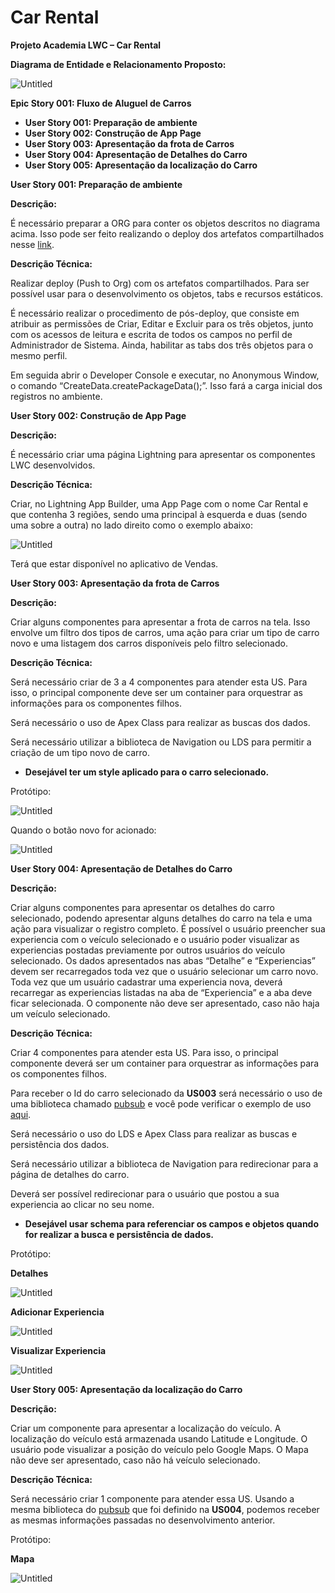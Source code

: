 # Car Rental



**Projeto Academia LWC – Car Rental**

**Diagrama de Entidade e Relacionamento Proposto:**

![Untitled](Untitled%20fbbb1/Untitled.png)

**Epic Story 001: Fluxo de Aluguel de Carros**

- **User Story 001: Preparação de ambiente**
- **User Story 002: Construção de App Page**
- **User Story 003: Apresentação da frota de Carros**
- **User Story 004: Apresentação de Detalhes do Carro**
- **User Story 005: Apresentação da localização do Carro**

**User Story 001: Preparação de ambiente**

**Descrição:**

É necessário preparar a ORG para conter os objetos descritos no diagrama acima. Isso pode ser feito realizando o deploy dos artefatos compartilhados nesse [link](https://capgemini-my.sharepoint.com/:u:/p/carlos_ferreira/EVo8lk-Pbg1PqY71iFkP17ABqfbaSv63fpD0LGB2PyPiXA?e=fB19LB).

**Descrição Técnica:**

Realizar deploy (Push to Org) com os artefatos compartilhados. Para ser possível usar para o desenvolvimento os objetos, tabs e recursos estáticos.

É necessário realizar o procedimento de pós-deploy, que consiste em atribuir as permissões de Criar, Editar e Excluir para os três objetos, junto com os acessos de leitura e escrita de todos os campos no perfil de Administrador de Sistema. Ainda, habilitar as tabs dos três objetos para o mesmo perfil.

Em seguida abrir o Developer Console e executar, no Anonymous Window, o comando “CreateData.createPackageData();”. Isso fará a carga inicial dos registros no ambiente.

**User Story 002: Construção de App Page**

**Descrição:**

É necessário criar uma página Lightning para apresentar os componentes LWC desenvolvidos.

**Descrição Técnica:**

Criar, no Lightning App Builder, uma App Page com o nome Car Rental e que contenha 3 regiões, sendo uma principal à esquerda e duas (sendo uma sobre a outra) no lado direito como o exemplo abaixo:

![Untitled](Untitled%20fbbb1/Untitled%201.png)

Terá que estar disponível no aplicativo de Vendas.

**User Story 003: Apresentação da frota de Carros**

**Descrição:**

Criar alguns componentes para apresentar a frota de carros na tela. Isso envolve um filtro dos tipos de carros, uma ação para criar um tipo de carro novo e uma listagem dos carros disponíveis pelo filtro selecionado.

**Descrição Técnica:**

Será necessário criar de 3 a 4 componentes para atender esta US. Para isso, o principal componente deve ser um container para orquestrar as informações para os componentes filhos.

Será necessário o uso de Apex Class para realizar as buscas dos dados.

Será necessário utilizar a biblioteca de Navigation ou LDS para permitir a criação de um tipo novo de carro.

- **Desejável ter um style aplicado para o carro selecionado.**

Protótipo:

![Untitled](Untitled%20fbbb1/Untitled%202.png)

Quando o botão novo for acionado:

![Untitled](Untitled%20fbbb1/Untitled%203.png)

**User Story 004: Apresentação de Detalhes do Carro**

**Descrição:**

Criar alguns componentes para apresentar os detalhes do carro selecionado, podendo apresentar alguns detalhes do carro na tela e uma ação para visualizar o registro completo. É possível o usuário preencher sua experiencia com o veículo selecionado e o usuário poder visualizar as experiencias postadas previamente por outros usuários do veículo selecionado. Os dados apresentados nas abas “Detalhe” e “Experiencias” devem ser recarregados toda vez que o usuário selecionar um carro novo. Toda vez que um usuário cadastrar uma experiencia nova, deverá recarregar as experiencias listadas na aba de “Experiencia” e a aba deve ficar selecionada. O componente não deve ser apresentado, caso não haja um veículo selecionado.

**Descrição Técnica:**

Criar 4 componentes para atender esta US. Para isso, o principal componente deverá ser um container para orquestrar as informações para os componentes filhos.

Para receber o Id do carro selecionado da **US003** será necessário o uso de uma biblioteca chamado [pubsub](https://capgemini-my.sharepoint.com/:u:/p/carlos_ferreira/EdaB7TfpxmtDqAa4qN7wRtABHaIUmdcg7HBWUf8pPpJVxw?e=FhakSL) e você pode verificar o exemplo de uso [aqui](https://www.jitendrazaa.com/blog/salesforce/lightning-web-component-event-handling-pub-sub/).

Será necessário o uso do LDS e Apex Class para realizar as buscas e persistência dos dados.

Será necessário utilizar a biblioteca de Navigation para redirecionar para a página de detalhes do carro.

Deverá ser possível redirecionar para o usuário que postou a sua experiencia ao clicar no seu nome.

- **Desejável usar schema para referenciar os campos e objetos quando for realizar a busca e persistência de dados.**

Protótipo:

**Detalhes**

![Untitled](Untitled%20fbbb1/Untitled%204.png)

**Adicionar Experiencia**

![Untitled](Untitled%20fbbb1/Untitled%205.png)

**Visualizar Experiencia**

![Untitled](Untitled%20fbbb1/Untitled%206.png)

**User Story 005: Apresentação da localização do Carro**

**Descrição:**

Criar um componente para apresentar a localização do veículo. A localização do veículo está armazenada usando Latitude e Longitude. O usuário pode visualizar a posição do veículo pelo Google Maps. O Mapa não deve ser apresentado, caso não há veículo selecionado.

**Descrição Técnica:**

Será necessário criar 1 componente para atender essa US. Usando a mesma biblioteca do [pubsub](https://capgemini-my.sharepoint.com/:u:/p/carlos_ferreira/EdaB7TfpxmtDqAa4qN7wRtABHaIUmdcg7HBWUf8pPpJVxw?e=FhakSL) que foi definido na **US004**, podemos receber as mesmas informações passadas no desenvolvimento anterior.

Protótipo:

**Mapa**

![Untitled](Untitled%20fbbb1/Untitled%207.png)
